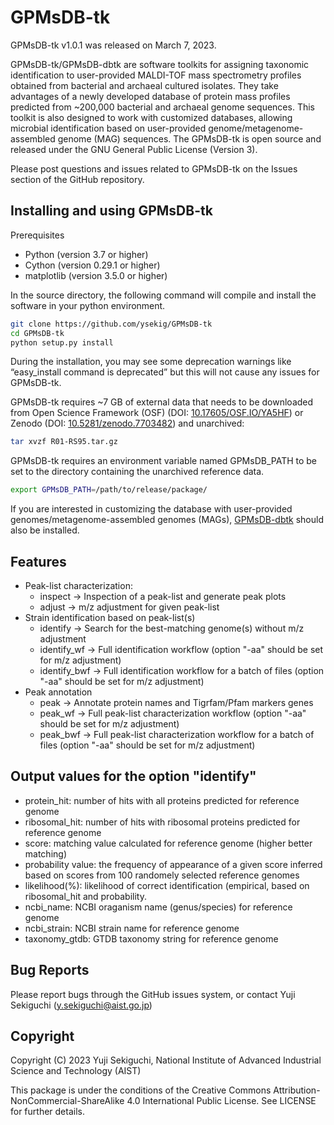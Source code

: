 # GPMsDB-tk

GPMsDB-tk v1.0.1 was released on March 7, 2023. 

GPMsDB-tk/GPMsDB-dbtk are software toolkits for assigning taxonomic identification to user-provided MALDI-TOF mass spectrometry profiles obtained from bacterial and archaeal cultured isolates. They take advantages of a newly developed database of protein mass profiles predicted from ~200,000 bacterial and archaeal genome sequences. This toolkit is also designed to work with customized databases, allowing microbial identification based on user-provided genome/metagenome-assembled genome (MAG) sequences. The GPMsDB-tk is open source and released under the GNU General Public License (Version 3). 

Please post questions and issues related to GPMsDB-tk on the Issues section of the GitHub repository.

## Installing and using GPMsDB-tk

Prerequisites
* Python (version 3.7 or higher)
* Cython (version 0.29.1 or higher)
* matplotlib (version 3.5.0 or higher)

In the source directory, the following command will compile and install the software in your python environment.
```bash
git clone https://github.com/ysekig/GPMsDB-tk
cd GPMsDB-tk
python setup.py install
```
During the installation, you may see some deprecation warnings like “easy_install command is deprecated” but this will not cause any issues for GPMsDB-tk.

GPMsDB-tk requires ~7 GB of external data that needs to be downloaded from Open Science Framework (OSF) (DOI: [10.17605/OSF.IO/YA5HF](https://doi.org/10.17605/OSF.IO/YA5HF)) or Zenodo (DOI: [10.5281/zenodo.7703482](https://zenodo.org/record/7703483#.ZAbPNS_3Jf0)) and unarchived:

```bash
tar xvzf R01-RS95.tar.gz
```

GPMsDB-tk requires an environment variable named GPMsDB_PATH to be set to the directory containing the unarchived reference data.
```bash
export GPMsDB_PATH=/path/to/release/package/
```

If you are interested in customizing the database with user-provided genomes/metagenome-assembled genomes (MAGs), [GPMsDB-dbtk](https://github.com/ysekig/GPMsDB-dbtk) should also be installed.

## Features

* Peak-list characterization:
  * inspect       -> Inspection of a peak-list and generate peak plots
  * adjust        -> m/z adjustment for given peak-list
* Strain identification based on peak-list(s)
  * identify      -> Search for the best-matching genome(s) without m/z adjustment
  * identify_wf   -> Full identification workflow (option "-aa" should be set for m/z adjustment)
  * identify_bwf   -> Full identification workflow for a batch of files (option "-aa" should be set for m/z adjustment)
* Peak annotation
  * peak          -> Annotate protein names and Tigrfam/Pfam markers genes
  * peak_wf       -> Full peak-list characterization workflow (option "-aa" should be set for m/z adjustment)
  * peak_bwf      -> Full peak-list characterization workflow for a batch of files (option "-aa" should be set for m/z adjustment)

## Output values for the option "identify"

* protein_hit: number of hits with all proteins predicted for reference genome
* ribosomal_hit: number of hits with ribosomal proteins predicted for reference genome
* score: matching value calculated for reference genome (higher better matching)
* probability value: the frequency of appearance of a given score inferred based on scores from 100 randomely selected reference genomes
* likelihood(%): likelihood of correct identification (empirical, based on ribosomal_hit and probability.
* ncbi_name: NCBI oraganism name (genus/species) for reference genome
* ncbi_strain: NCBI strain name for reference genome
* taxonomy_gtdb: GTDB taxonomy string for reference genome

## Bug Reports

Please report bugs through the GitHub issues system, or contact Yuji Sekiguchi (y.sekiguchi@aist.go.jp)

## Copyright

Copyright (C) 2023 Yuji Sekiguchi, National Institute of Advanced Industrial Science and Technology (AIST)

This package is under the conditions of the Creative Commons Attribution-NonCommercial-ShareAlike 4.0 International Public License. See LICENSE for further details.
